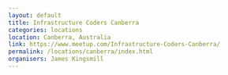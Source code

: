 ```yaml
---
layout: default
title: Infrastructure Coders Canberra
categories: locations
location: Canberra, Australia
link: https://www.meetup.com/Infrastructure-Coders-Canberra/
permalink: /locations/canberra/index.html
organisers: James Kingsmill
---
```

